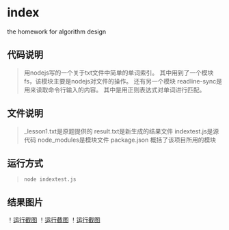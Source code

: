 # index
the homework for algorithm design
## 代码说明
> 用nodejs写的一个关于txt文件中简单的单词索引。
> 其中用到了一个模块 fs，该模块主要是nodejs对文件的操作。
> 还有另一个模块 readline-sync是用来读取命令行输入的内容。
> 其中是用正则表达式对单词进行匹配。
## 文件说明
> _lesson1.txt是原题提供的
> result.txt是新生成的结果文件
> indextest.js是源代码
> node_modules是模块文件
> package.json 概括了该项目所用的模块
## 运行方式
>  `node indextest.js`
## 结果图片
！[运行截图](https://github.com/zykee/index_2/blob/master/运行结果截图.JPG)
！[运行截图](https://github.com/zykee/index_2/blob/master/运行前文件.JPG)
！[运行截图](https://github.com/zykee/index_2/blob/master/运行后文件.JPG)
